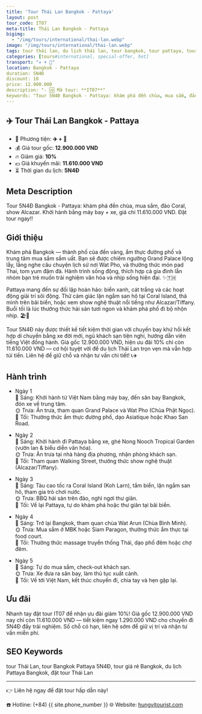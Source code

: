 ```yaml
---
title: 'Tour Thái Lan Bangkok - Pattaya'
layout: post
tour_code: IT07
meta-title: Thái Lan Bangkok - Pattaya
bigimg:
  - "/img/tours/international/thai-lan.webp"
image: "/img/tours/international/thai-lan.webp"
tags: tour thái lan, du lịch thái lan, tour bangkok, tour pattaya, tour quốc tế
categories: [tours#international, special-offer, hot]
transport: "✈️ + 🚌"
location: Bangkok - Pattaya
duration: 5N4Đ
discount: 10
price: 12.900.000
description: "- 🆔 Mã tour: **IT07**"
keywords: "Tour 5N4Đ Bangkok - Pattaya: khám phá đền chùa, mua sắm, đảo Coral, show Alcazar. Khởi hành bằng máy bay + xe, giá chỉ 11.610.000 VND. Đặt tour ngay!!"
---
```


## ✈️ Tour Thái Lan Bangkok - Pattaya



- 🚗 Phương tiện: **✈️ + 🚌**
- 💰 Giá tour gốc: **12.900.000 VND**
- 🔥 Giảm giá: **10%**
- 💵 Giá khuyến mãi: **11.610.000 VND**
- ⏳ Thời gian du lịch: **5N4Đ**

## Meta Description
Tour 5N4Đ Bangkok - Pattaya: khám phá đền chùa, mua sắm, đảo Coral, show Alcazar. Khởi hành bằng máy bay + xe, giá chỉ 11.610.000 VND. Đặt tour ngay!!

## Giới thiệu
Khám phá Bangkok — thành phố của đền vàng, ẩm thực đường phố và trung tâm mua sắm sầm uất. Bạn sẽ được chiêm ngưỡng Grand Palace lộng lẫy, lắng nghe câu chuyện lịch sử nơi Wat Pho, và thưởng thức món pad Thai, tom yum đậm đà. Hành trình sống động, thích hợp cả gia đình lẫn nhóm bạn trẻ muốn trải nghiệm văn hóa và nhịp sống hiện đại. ✨🇹🇭

Pattaya mang đến sự đối lập hoàn hảo: biển xanh, cát trắng và các hoạt động giải trí sôi động. Thử cảm giác lặn ngắm san hô tại Coral Island, thả mình trên bãi biển, hoặc xem show nghệ thuật nổi tiếng như Alcazar/Tiffany. Buổi tối là lúc thưởng thức hải sản tươi ngon và khám phá phố đi bộ nhộn nhịp. 🏖️🌅

Tour 5N4Đ này được thiết kế tiết kiệm thời gian với chuyến bay khứ hồi kết hợp di chuyển bằng xe đời mới, ngủ khách sạn tiện nghi, hướng dẫn viên tiếng Việt đồng hành. Giá gốc 12.900.000 VND, hiện ưu đãi 10% chỉ còn 11.610.000 VND — cơ hội tuyệt vời để du lịch Thái Lan trọn vẹn mà vẫn hợp túi tiền. Liên hệ để giữ chỗ và nhận tư vấn chi tiết! 📞✈️

## Hành trình
- Ngày 1  
  🌅 Sáng: Khởi hành từ Việt Nam bằng máy bay, đến sân bay Bangkok, đón xe về trung tâm.  
  🌞 Trưa: Ăn trưa, tham quan Grand Palace và Wat Pho (Chùa Phật Ngọc).  
  🌙 Tối: Thưởng thức ẩm thực đường phố, dạo Asiatique hoặc Khao San Road.

- Ngày 2  
  🌅 Sáng: Khởi hành đi Pattaya bằng xe, ghé Nong Nooch Tropical Garden (vườn lan & biểu diễn văn hóa).  
  🌞 Trưa: Ăn trưa tại nhà hàng địa phương, nhận phòng khách sạn.  
  🌙 Tối: Tham quan Walking Street, thưởng thức show nghệ thuật (Alcazar/Tiffany).

- Ngày 3  
  🌅 Sáng: Tàu cao tốc ra Coral Island (Koh Larn), tắm biển, lặn ngắm san hô, tham gia trò chơi nước.  
  🌞 Trưa: BBQ hải sản trên đảo, nghỉ ngơi thư giãn.  
  🌙 Tối: Về lại Pattaya, tự do khám phá hoặc thư giãn tại bãi biển.

- Ngày 4  
  🌅 Sáng: Trở lại Bangkok, tham quan chùa Wat Arun (Chùa Bình Minh).  
  🌞 Trưa: Mua sắm ở MBK hoặc Siam Paragon, thưởng thức ẩm thực tại food court.  
  🌙 Tối: Thưởng thức massage truyền thống Thái, dạo phố đêm hoặc chợ đêm.

- Ngày 5  
  🌅 Sáng: Tự do mua sắm, check-out khách sạn.  
  🌞 Trưa: Xe đưa ra sân bay, làm thủ tục xuất cảnh.  
  🌙 Tối: Về tới Việt Nam, kết thúc chuyến đi, chia tay và hẹn gặp lại.

## Ưu đãi
Nhanh tay đặt tour IT07 để nhận ưu đãi giảm 10%! Giá gốc 12.900.000 VND nay chỉ còn 11.610.000 VND — tiết kiệm ngay 1.290.000 VND cho chuyến đi 5N4Đ đầy trải nghiệm. Số chỗ có hạn, liên hệ sớm để giữ vị trí và nhận tư vấn miễn phí.

## SEO Keywords
tour Thái Lan, tour Bangkok Pattaya 5N4Đ, tour giá rẻ Bangkok, du lịch Pattaya Bangkok, đặt tour Thái Lan

---

👉 Liên hệ ngay để đặt tour hấp dẫn này!

☎️ Hotline: (+84) {{ site.phone_number }}
🌐 Website: [hungvitourist.com](https://hungvitourist.com)

